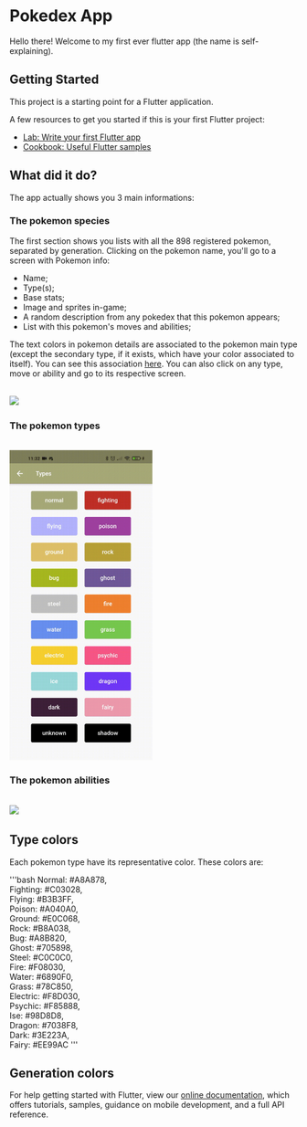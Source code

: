 # Pokedex App

Hello there! Welcome to my first ever flutter app (the name is self-explaining). 

## Getting Started

This project is a starting point for a Flutter application.

A few resources to get you started if this is your first Flutter project:

- [Lab: Write your first Flutter app](https://flutter.dev/docs/get-started/codelab)
- [Cookbook: Useful Flutter samples](https://flutter.dev/docs/cookbook)

## What did it do?

The app actually shows you 3 main informations:

  ### The pokemon species
  
  The first section shows you lists with all the 898 registered pokemon, separated by generation. Clicking on the pokemon name, you'll go to a screen with Pokemon info:
    
  - Name;
  - Type(s);
  - Base stats;
  - Image and sprites in-game;
  - A random description from any pokedex that this pokemon appears;
  - List with this pokemon's moves and abilities;
  
  The text colors in pokemon details are associated to the pokemon main type (except the secondary type, if it exists, which have your color associated to itself). You can see this association [here](#type-colors). You can also click on any type, move or ability and go to its respective screen.
 
  <br />
  <img src="readme_gifs/Pokemon.gif" width="250" />
  
  ### The pokemon types
  
  <br />
  <img src="/readme_gifs/Types.gif" width="250" />
  
  ### The pokemon abilities

  <br />
  <img src="/readme_gifs/Abilities.gif" width="250" />

## Type colors

Each pokemon type have its representative color. These colors are:

  '''bash
  Normal: #A8A878,<br/>
  Fighting: #C03028,<br/>
  Flying: #B3B3FF,<br/>
  Poison: #A040A0,<br/>
  Ground: #E0C068,<br/>
  Rock: #B8A038,<br/>
  Bug: #A8B820,<br/>
  Ghost: #705898,<br/>
  Steel: #C0C0C0,<br/>
  Fire: #F08030,<br/>
  Water: #6890F0,<br/>
  Grass: #78C850,<br/>
  Electric: #F8D030,<br/>
  Psychic: #F85888,<br/>
  Ise: #98D8D8,<br/>
  Dragon: #7038F8,<br/>
  Dark: #3E223A,<br/>
  Fairy: #EE99AC
  '''

## Generation colors
  
For help getting started with Flutter, view our
[online documentation](https://flutter.dev/docs), which offers tutorials,
samples, guidance on mobile development, and a full API reference.
